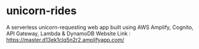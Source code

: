 # unicorn-rides
A serverless unicorn-requesting web app built using AWS Amplify, Cognito, API Gateway, Lambda &amp; DynamoDB
Website Link : https://master.d13ek1clq5n2r2.amplifyapp.com/
